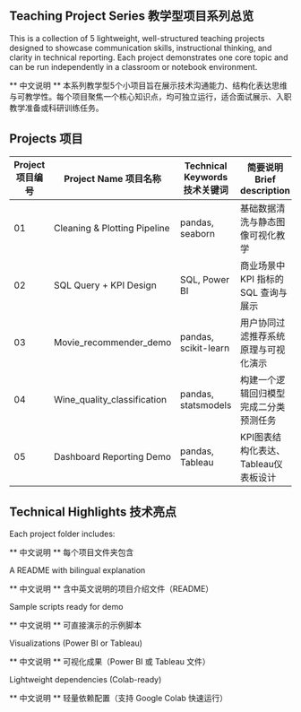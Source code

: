 ## Teaching Project Series 教学型项目系列总览

This is a collection of 5 lightweight, well-structured teaching projects designed to showcase communication skills, instructional thinking, and clarity in technical reporting. Each project demonstrates one core topic and can be run independently in a classroom or notebook environment.

** 中文说明 ** 本系列教学型5个小项目旨在展示技术沟通能力、结构化表达思维与可教学性。每个项目聚焦一个核心知识点，均可独立运行，适合面试展示、入职教学准备或科研训练任务。

## Projects 项目

| Project 项目编号 | Project Name 项目名称 | Technical Keywords 技术关键词 | 简要说明 Brief description |
|----------------|----------------------------|-----------------------------|--------------------------------|
| 01       | Cleaning & Plotting Pipeline     | pandas, seaborn             | 基础数据清洗与静态图像可视化教学     |
| 02       | SQL Query + KPI Design           | SQL, Power BI               | 商业场景中 KPI 指标的 SQL 查询与展示|
| 03       | Movie_recommender_demo           | pandas, scikit-learn        | 用户协同过滤推荐系统原理与可视化演示  |
| 04       | Wine_quality_classification      | pandas, statsmodels         | 构建一个逻辑回归模型完成二分类预测任务|
| 05       | Dashboard Reporting Demo         | pandas, Tableau             | KPI图表结构化表达、Tableau仪表板设计|

## Technical Highlights 技术亮点

Each project folder includes:

** 中文说明 ** 每个项目文件夹包含 

A README with bilingual explanation

** 中文说明 ** 含中英文说明的项目介绍文件（README）

Sample scripts ready for demo  

** 中文说明 ** 可直接演示的示例脚本

Visualizations (Power BI or Tableau) 

** 中文说明 ** 可视化成果（Power BI 或 Tableau 文件）

Lightweight dependencies (Colab-ready)

** 中文说明 ** 轻量依赖配置（支持 Google Colab 快速运行）
